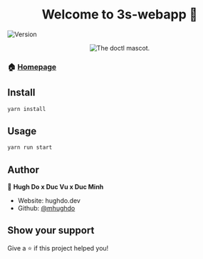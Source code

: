 <h1 align="center">Welcome to 3s-webapp 👋</h1>
<p>
  <img alt="Version" src="https://img.shields.io/badge/version-0.1.0-blue.svg?cacheSeconds=2592000" />
</p>
<p align="center">
  <img src="https://user-images.githubusercontent.com/15611134/102214383-c3ac3d80-3f0a-11eb-9a03-4e52a803ba45.png" alt="The doctl mascot." />
</p>

### 🏠 [Homepage](https://sans.hughdo.dev)

## Install

```sh
yarn install
```

## Usage

```sh
yarn run start
```

## Author

👤 **Hugh Do x Duc Vu x Duc Minh**

* Website: hughdo.dev
* Github: [@mhughdo](https://github.com/mhughdo)

## Show your support

Give a ⭐️ if this project helped you!
